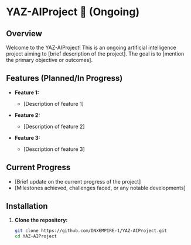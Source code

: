 # YAZ-AIProject 🤖 (Ongoing)

## Overview

Welcome to the YAZ-AIProject! This is an ongoing artificial intelligence project aiming to [brief description of the project]. The goal is to [mention the primary objective or outcomes].

## Features (Planned/In Progress)

- **Feature 1:**
  - [Description of feature 1]

- **Feature 2:**
  - [Description of feature 2]

- **Feature 3:**
  - [Description of feature 3]

## Current Progress

- [Brief update on the current progress of the project]
- [Milestones achieved, challenges faced, or any notable developments]

## Installation

1. **Clone the repository:**
   ```bash
   git clone https://github.com/DNXEMPIRE-1/YAZ-AIProject.git
   cd YAZ-AIProject

